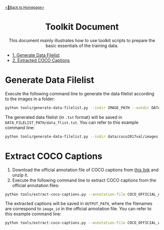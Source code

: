 [<u><small><🎯Back to Homepage></small></u>](/README.md)

<div align="center">

# Toolkit Document
This document mainly illustrates how to use toolkit scripts to prepare the basic essentials of the training data.

</div>

- [<u>1. Generate Data Filelist</u>](#generate-data-filelist)
- [<u>2. Extracted COCO Captions</u>](#extract-coco-captions)


<!-- omit in toc -->
# Generate Data Filelist
Execute the following command line to generate the data filelist according to the images in a folder:
```bash
python tools/generate-data-filelist.py --indir IMAGE_PATH --outdir DATA_FILELIST_PATH
```
The generated data filelist (in `.txt` format) will be saved in `DATA_FILELIST_PATH/data_flist.txt`.
You can refer to this example command line:
```bash
python tools/generate-data-filelist.py --indir data/coco2017val/images --outdir data/coco2017val/data_flist
```

<!-- omit in toc -->
# Extract COCO Captions
1. Download the official annotation file of COCO captions from [this link](http://images.cocodataset.org/annotations/annotations_trainval2014.zip) and unzip it.
2. Execute the following command line to extract COCO captions from the official annotation files:
```bash
python tools/extract-coco-captions.py --annotation-file COCO_OFFICIAL_ANNOTATION_FILE --outdir OUTPUT_PATH
```
The extracted captions will be saved in `OUTPUT_PATH`, where the filenames are correspond to `image_id` in the official annotation file.
You can refer to this example command line:
```bash
python tools/extract-coco-captions.py --annotation-file COCO_OFFICIAL_ANNOTATION_FILE --outdir OUTPUT_PATH
```
